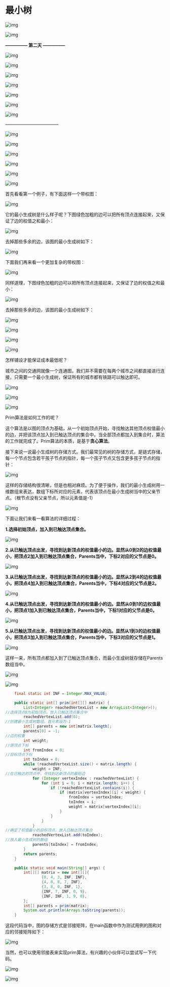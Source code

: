 # 最小树

![img](mdpic/v2-871c2ded77218301ce40a37e3be70d3e_hd.jpg)





![img](mdpic/v2-1fd2e4d982425247fe9a028241440b8e_hd.jpg)







**————— 第二天 —————**







![img](mdpic/v2-857a073625e8bcd315850166d5a750f3_hd-1666191426162-3.jpg)





![img](mdpic/v2-7f61ae36bcb510a031002d3922e44def_hd-1666191426162-5.jpg)





![img](mdpic/v2-e0a1047507a81432fd54065c5d40d17e_hd.jpg)







![img](mdpic/v2-4001b8e75e1c44a251271dbfa741af43_hd.jpg)





![img](mdpic/v2-92629c1af8df67400b424267bf68c2b1_hd.jpg)





![img](mdpic/v2-62b7d646c794cd3f85940e074368a116_hd.jpg)





![img](mdpic/v2-23117e56c5e9c6c1f0c073b5c4f1c4f5_hd.jpg)







————————————







![img](mdpic/v2-5ca0fda5c24610ce2bd9d5e1b3f9a22d_hd-1666191426163-12.jpg)





![img](mdpic/v2-93f3157d3bc4840b54333341778f5838_hd-1666191426163-14.jpg)





![img](mdpic/v2-aaa0f93678093a9b5191c9df45fec062_hd.jpg)







![img](mdpic/v2-3765a00be0eef3d593336134d26f5885_hd.jpg)





![img](mdpic/v2-8c20347b32e462d188971f459a2e7772_hd.jpg)





![img](mdpic/v2-e6d1182fc2a265c9aa3e5d5a68bdb357_hd.jpg)





首先看看第一个例子，有下面这样一个带权图：





![img](mdpic/v2-be491fbd4c3f9975839b2fb0699f101d_hd.jpg)





它的最小生成树是什么样子呢？下图绿色加粗的边可以把所有顶点连接起来，又保证了边的权值之和最小：





![img](mdpic/v2-1876e81a4705f3a0fd72b5248a37d9c2_hd.jpg)





去掉那些多余的边，该图的最小生成树如下：





![img](mdpic/v2-852dc0f241caada7ea35189419b6b507_hd.jpg)







下面我们再来看一个更加复杂的带权图：





![img](mdpic/v2-2c4661e5767f9f0a57e4537af3431291_hd.jpg)





同样道理，下图绿色加粗的边可以把所有顶点连接起来，又保证了边的权值之和最小：





![img](mdpic/v2-5d5f3c6bc9f97787f6e76c59bb506a54_hd.jpg)







去掉那些多余的边，该图的最小生成树如下：





![img](mdpic/v2-cac2f2a965c9103e0ab3d71a97c93ead_hd.jpg)









![img](mdpic/v2-b71ea47caeea83d85e0eb7b16cdbf498_hd.jpg)







![img](mdpic/v2-a2fc89fa33de3cea52285657d8991d8a_hd.jpg)







![img](mdpic/v2-f9f969aadfa6cbaea955f13c52f0a61b_hd.jpg)





怎样铺设才能保证成本最低呢？



城市之间的交通网就像一个连通图，我们并不需要在每两个城市之间都直接进行连接，只需要一个最小生成树，保证所有的城市都有铁路可以触达即可。





![img](mdpic/v2-f844daad63fb59c27ce95123a162840f_hd.jpg)









![img](mdpic/v2-dad112bbed3ad483e1ba8027a01626a6_hd.jpg)







![img](mdpic/v2-3a19ae584b86fc7cb73ea1d6fb9fc003_hd.jpg)





Prim算法是如何工作的呢？



这个算法是以图的顶点为基础，从一个初始顶点开始，寻找触达其他顶点权值最小的边，并把该顶点加入到已触达顶点的集合中。当全部顶点都加入到集合时，算法的工作就完成了。Prim算法的本质，是基于**贪心算法**。



接下来说一说最小生成树的存储方式。我们最常见的树的存储方式，是链式存储，每一个节点包含若干孩子节点的指针，每一个孩子节点又包含更多孩子节点的指针：





![img](mdpic/v2-cac2f2a965c9103e0ab3d71a97c93ead_hd.jpg)





这样的存储结构很清晰，但是也相对麻烦。为了便于操作，我们的最小生成树用一维数组来表达，数组下标所对应的元素，代表该顶点在最小生成树当中的父亲节点。（根节点没有父亲节点，所以元素值是-1）





![img](mdpic/v2-8386943f9749325f44b704b3c7c208d0_hd.jpg)







下面让我们来看一看算法的详细过程：



**1.选择初始顶点，加入到已触达顶点集合。**





![img](mdpic/v2-a9f3bf72c8e3f2184639bd7789ab74f4_hd.jpg)







**2.从已触达顶点出发，寻找到达新顶点的权值最小的边。显然从0到2的边权值最小，把顶点2加入到已触达顶点集合，Parents当中，下标2对应的父节点是0。**





![img](mdpic/v2-cc1a77e2de8e99ee2603112220aa42f5_hd.jpg)





**3.从已触达顶点出发，寻找到达新顶点的权值最小的边。显然从2到4的边权值最小，把顶点4加入到已触达顶点集合，Parents当中，下标4对应的父节点是2。**





![img](mdpic/v2-71861da4b1b0f4a4494b68f0fd387ec7_hd.jpg)







**4.从已触达顶点出发，寻找到达新顶点的权值最小的边。显然从0到1的边权值最小，把顶点1加入到已触达顶点集合，Parents当中，下标1对应的父节点是0。**





![img](mdpic/v2-ff028a1d8edb393563e7bc0f14d179a2_hd.jpg)





**5.从已触达顶点出发，寻找到达新顶点的权值最小的边。显然从1到3的边权值最小，把顶点3加入到已触达顶点集合，Parents当中，下标3对应的父节点是1。**





![img](mdpic/v2-e597ff60a043173c7d597474b3cec1ef_hd.jpg)





这样一来，所有顶点都加入到了已触达顶点集合，而最小生成树就存储在Parents数组当中。





![img](mdpic/v2-1e9656f1d25f183ed594d6a09fb8e6e4_hd.jpg)





![img](mdpic/v2-e21407fd6bedc2cd14b15fe889fea689_hd.jpg)



```java
    final static int INF = Integer.MAX_VALUE;

    public static int[] prim(int[][] matrix) {
        List<Integer> reachedVertexList = new ArrayList<Integer>();
//选择顶点0为初始顶点，放入已触达顶点集合中
        reachedVertexList.add(0);
//创建最小生成树数组，首元素设为-1
        int[] parents = new int[matrix.length];
        parents[0] = -1;
//边的权重
        int weight;
//源顶点下标
        int fromIndex = 0;
//目标顶点下标
        int toIndex = 0;
        while (reachedVertexList.size() < matrix.length) {
            weight = INF;
//在已触达的顶点中，寻找到达新顶点的最短边
            for (Integer vertexIndex : reachedVertexList) {
                for (int i = 0; i < matrix.length; i++) {
                    if (!reachedVertexList.contains(i)) {
                        if (matrix[vertexIndex][i] < weight) {
                            fromIndex = vertexIndex;
                            toIndex = i;
                            weight = matrix[vertexIndex][i];
                        }
                    }
                }
            }
//确定了权值最小的目标顶点，放入已触达顶点集合
            reachedVertexList.add(toIndex);
//放入最小生成树的数组
            parents[toIndex] = fromIndex;
        }
        return parents;
    }

    public static void main(String[] args) {
        int[][] matrix = new int[][]{
                {0, 4, 3, INF, INF},
                {4, 0, 8, 7, INF},
                {3, 8, 0, INF, 1},
                {INF, 7, INF, 0, 9},
                {INF, INF, 1, 9, 0},
        };
        int[] parents = prim(matrix);
        System.out.println(Arrays.toString(parents));
    }
```







这段代码当中，图的存储方式是邻接矩阵，在main函数中作为测试用例的图和对应的邻接矩阵如下：



![img](mdpic/v2-f789020002aac58ebc234e8228c9fce4_hd.jpg)





当然，也可以使用邻接表来实现prim算法，有兴趣的小伙伴可以尝试写一下代码。







![img](mdpic/v2-6affa4026ded11e3172d7a592ad929c4_hd.jpg)







![img](mdpic/v2-b0df5f7bdff4bae2cb5734a6a01615af_hd.jpg)